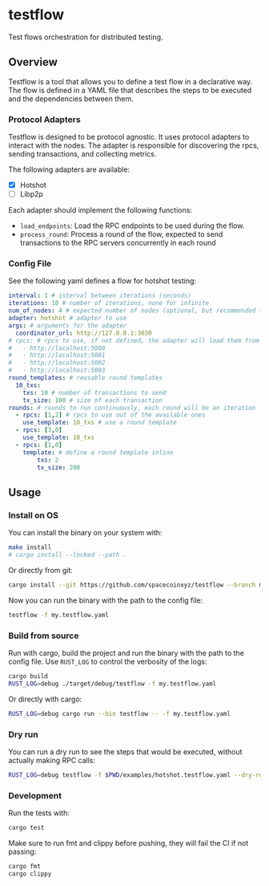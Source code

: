 # testflow

Test flows orchestration for distributed testing.

## Overview

Testflow is a tool that allows you to define a test flow in a declarative way. The flow is defined in a YAML file that describes the steps to be executed and the dependencies between them.

### Protocol Adapters

Testflow is designed to be protocol agnostic. It uses protocol adapters to interact with the nodes. The adapter is responsible for discovering the rpcs, sending transactions, and collecting metrics.

The following adapters are available:
- [x] Hotshot
- [ ] Libp2p

Each adapter should implement the following functions:

- `load_endpoints`: Load the RPC endpoints to be used during the flow.
- `process_round`: Process a round of the flow, expected to send transactions to the RPC servers concurrently in each round


### Config File

See the following yaml defines a flow for hotshot testing:

```yaml
interval: 1 # interval between iterations (seconds)
iterations: 10 # number of iterations, none for infinite
num_of_nodes: 4 # expected number of nodes (optional, but recommended to avoid index out of range errors)
adapter: hotshot # adapter to use
args: # arguments for the adapter
  coordinator_url: http://127.0.0.1:3030
# rpcs: # rpcs to use, if not defined, the adapter will load them from the coordinator
#   - http://localhost:5000
#   - http://localhost:5001
#   - http://localhost:5002
#   - http://localhost:5003
round_templates: # reusable round templates
  10_txs:
    txs: 10 # number of transactions to send
    tx_size: 100 # size of each transaction
rounds: # rounds to run continuously, each round will be an iteration
  - rpcs: [1,2] # rpcs to use out of the available ones
    use_template: 10_txs # use a round template
  - rpcs: [3,0]
    use_template: 10_txs
  - rpcs: [1,0]
    template: # define a round template inline
        txs: 2
        tx_size: 200
```

## Usage


### Install on OS

You can install the binary on your system with:

```bash
make install
# cargo install --locked --path .
```

Or directly from git:

```bash
cargo install --git https://github.com/spacecoinxyz/testflow --branch main --locked testflow
```

Now you can run the binary with the path to the config file:

```bash
testflow -f my.testflow.yaml
```

### Build from source

Run with cargo, build the project and run the binary with the path to the config file.
Use `RUST_LOG` to control the verbosity of the logs:

```bash
cargo build
RUST_LOG=debug ./target/debug/testflow -f my.testflow.yaml
```

Or directly with cargo:

```bash
RUST_LOG=debug cargo run --bin testflow -- -f my.testflow.yaml
```

### Dry run

You can run a dry run to see the steps that would be executed, without actually making RPC calls:

```bash
RUST_LOG=debug testflow -f $PWD/examples/hotshot.testflow.yaml --dry-run
```

### Development

Run the tests with:

```bash
cargo test
```

Make sure to run fmt and clippy before pushing, they will fail the CI if not passing:

```bash
cargo fmt
cargo clippy
```
